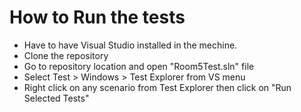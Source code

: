# How to Run the tests
- Have to have Visual Studio installed in the mechine.
- Clone the repository 
- Go to repository location and open "Room5Test.sln" file
- Select Test > Windows > Test Explorer from VS menu
- Right click on any scenario from Test Explorer then click on "Run Selected Tests"
